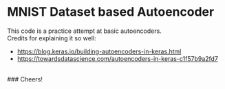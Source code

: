 # MNIST Dataset based Autoencoder
This code is a practice attempt at basic autoencoders. <br/>
Credits for explaining it so well: <br/>
* https://blog.keras.io/building-autoencoders-in-keras.html
* https://towardsdatascience.com/autoencoders-in-keras-c1f57b9a2fd7
<br/>
### Cheers!